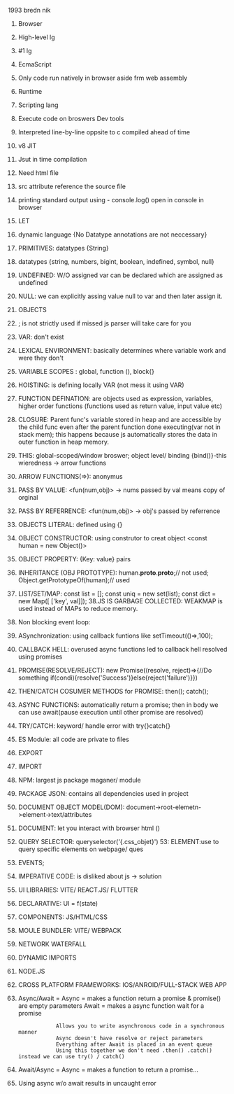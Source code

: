 1993 bredn nik
1. Browser 
2. High-level lg
3. #1 lg
4. EcmaScript
5. Only code run natively in browser aside frm web assembly
6. Runtime
7. Scripting lang
8. Execute code on broswers Dev tools 
9. Interpreted line-by-line oppsite to c compiled ahead of time
10. v8 JIT
11. Jsut in time compilation
12. Need html file <Script></script>
13. src attribute reference the source file <script src="scipt.js"></script>
14. printing standard output using - console.log() open in console in browser
15. LET <variable in camelcase> 
16. dynamic language {No Datatype annotations are not neccessary}
17. PRIMITIVES: datatypes {String}
18. datatypes {string, numbers, bigint, boolean, indefined, symbol, null}
19. UNDEFINED: W/O assigned var can be declared which are assigned as undefined
20. NULL: we can explicitly assing value null to var and then later assign it.
21. OBJECTS
22. ; is not strictly used if missed js parser will take care for you
23. VAR: don't exist
24. LEXICAL ENVIRONMENT: basically determines where variable work and were they don't
25. VARIABLE SCOPES : global, function (), block{}
26. HOISTING: is defining locally VAR (not mess it using VAR)
27. FUNCTION DEFINATION: are objects used as expression, variables, higher order functions (functions used as return value, input value etc)
28. CLOSURE: Parent func's variable stored in heap and are accessible by the child func even after the parent function done executing(var not in stack mem); this happens because js automatically stores the data in outer function in heap memory.
29. THIS: global-scoped/window broswer; object level/ binding {bind()}-this wieredness -> arrow functions
30. ARROW FUNCTIONS(=>): anonymus 
31. PASS BY VALUE: <fun(num,obj)> -> nums passed by val means copy of orginal
32. PASS BY REFERRENCE: <fun(num,obj)> -> obj's passed by referrence
33. OBJECTS LITERAL: defined using {}
34. OBJECT CONSTRUCTOR: using construtor to creat object <const human = new Object()>
35. OBJECT PROPERTY: {Key: value} pairs 
36. INHERITANCE (OBJ PROTOTYPE): human.__proto__.__proto__;// not used;  Object.getPrototypeOf(human);// used 
37. LIST/SET/MAP: const list = []; const uniq = new set(list); const dict = new Map([ ['key', val]]);
38.JS IS GARBAGE COLLECTED: WEAKMAP is used instead of MAPs to reduce memory.
39. Non blocking event loop: 
40. ASynchronization: using callback funtions like setTimeout(()=>,100); 
41. CALLBACK HELL: overused async functions led to callback hell resolved using promises
42. PROMISE(RESOLVE/REJECT): new Promise((resolve, reject)=>{//Do something if(condi){resolve('Success')}else{reject('failure')}})
43. THEN/CATCH COSUMER METHODS for PROMISE: then(); catch();
44. ASYNC FUNCTIONS: automatically return a promise; then in body we can use await(pause execution until other promise are resolved)
45. TRY/CATCH: keyword/ handle error with try{}catch{}
46. ES Module: all code are private to files
47. EXPORT
48. IMPORT
49. NPM: largest js package maganer/ module
50. PACKAGE JSON: contains all dependencies used in project
51. DOCUMENT OBJECT MODEL(DOM): document->root-elemetn->element->text/attributes
51. DOCUMENT: let you interact with browser html ()
52. QUERY SELECTOR: queryselector('{.css_objet}')
53: ELEMENT:use to query specific elements on webpage/ ques
54. EVENTS;
55. IMPERATIVE CODE: is disliked about js -> solution 
56. UI LIBRARIES: VITE/ REACT.JS/ FLUTTER
56. DECLARATIVE: UI = f(state) 
57. COMPONENTS: JS/HTML/CSS
58. MOULE BUNDLER: VITE/ WEBPACK
59. NETWORK WATERFALL
60. DYNAMIC IMPORTS
61. NODE.JS 
62. CROSS PLATFORM FRAMEWORKS: IOS/ANROID/FULL-STACK WEB APP

63. Async/Await = 	Async = makes a function return a promise & promise() are empty 	parameters
					Await = makes a async function wait for a promise
					
					Allows you to write asynchronous code in a synchronous manner 
					Async doesn't have resolve or reject parameters
					Everything after Await is placed in an event queue
					Using this together we don't need .then() .catch() instead we can use try() / catch()

67. Await/Async = Async = makes a function to return a promise...
68. Using async w/o await results in uncaught error
